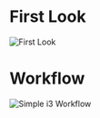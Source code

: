 # First Look 
![First Look](https://i.imgur.com/6mRkS2d.png "First Look")

# Workflow
![Simple i3 Workflow](http://i.imgur.com/DFGKnwG.png "A Workflow Demo")
